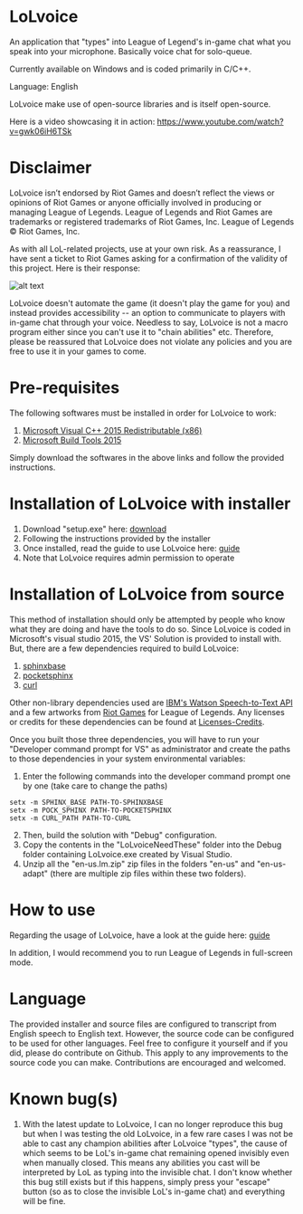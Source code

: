 # LoLvoice
An application that "types" into League of Legend's in-game chat what you speak into your microphone. Basically voice chat for solo-queue.

Currently available on Windows and is coded primarily in C/C++.

Language: English

LoLvoice make use of open-source libraries and is itself open-source.

Here is a video showcasing it in action: https://www.youtube.com/watch?v=gwk06iH6TSk

# Disclaimer
LoLvoice isn’t endorsed by Riot Games and doesn’t reflect the views or opinions of Riot Games or anyone officially involved in producing or managing League of Legends. League of Legends and Riot Games are trademarks or registered trademarks of Riot Games, Inc. League of Legends © Riot Games, Inc.

As with all LoL-related projects, use at your own risk. As a reassurance, I have sent a ticket to Riot Games asking for a confirmation of the validity of this project. Here is their response:

![alt text](https://raw.githubusercontent.com/impeccableaslan/LoLvoice/master/riotresponse.PNG)

LoLvoice doesn't automate the game (it doesn't play the game for you) and instead provides accessibility -- an option to communicate to players with in-game chat through your voice. Needless to say, LoLvoice is not a macro program either since you can't use it to "chain abilities" etc. Therefore, please be reassured that LoLvoice does not violate any policies and you are free to use it in your games to come.

# Pre-requisites
The following softwares must be installed in order for LoLvoice to work:
1. [Microsoft Visual C++ 2015 Redistributable (x86)](https://www.microsoft.com/en-us/download/details.aspx?id=52685)
2. [Microsoft Build Tools 2015](https://www.microsoft.com/en-hk/download/details.aspx?id=48159)

Simply download the softwares in the above links and follow the provided instructions.

# Installation of LoLvoice with installer
1. Download "setup.exe" here: [download](https://github.com/impeccableaslan/LoLvoice/releases)
2. Following the instructions provided by the installer
3. Once installed, read the guide to use LoLvoice here: [guide](https://github.com/impeccableaslan/LoLvoice/blob/master/guide.md)
4. Note that LoLvoice requires admin permission to operate

# Installation of LoLvoice from source
This method of installation should only be attempted by people who know what they are doing and have the tools to do so. Since LoLvoice is coded in Microsoft's visual studio 2015, the VS' Solution is provided to install with. But, there are a few dependencies required to build LoLvoice:
1. [sphinxbase](https://github.com/cmusphinx/sphinxbase)
2. [pocketsphinx](https://github.com/cmusphinx/pocketsphinx)
3. [curl](https://github.com/curl/curl)

Other non-library dependencies used are [IBM's Watson Speech-to-Text API](https://www.ibm.com/watson/services/speech-to-text/) and a few artworks from [Riot Games](https://www.riotgames.com/en) for League of Legends. Any licenses or credits for these dependencies can be found at [Licenses-Credits](https://github.com/impeccableaslan/LoLvoice/tree/master/Licenses-Credits).

Once you built those three dependencies, you will have to run your "Developer command prompt for VS" as administrator and create the paths to those dependencies in your system environmental variables:
1. Enter the following commands into the developer command prompt one by one (take care to change the paths)
```
setx -m SPHINX_BASE PATH-TO-SPHINXBASE
setx -m POCK_SPHINX PATH-TO-POCKETSPHINX
setx -m CURL_PATH PATH-TO-CURL
```
2. Then, build the solution with "Debug" configuration.
3. Copy the contents in the "LoLvoiceNeedThese" folder into the Debug folder containing LoLvoice.exe created by Visual Studio.
4. Unzip all the "en-us.lm.zip" zip files in the folders "en-us" and "en-us-adapt" (there are multiple zip files within these two folders).

# How to use
Regarding the usage of LoLvoice, have a look at the guide here: [guide](https://github.com/impeccableaslan/LoLvoice/blob/master/guide.md)

In addition, I would recommend you to run League of Legends in full-screen mode.

# Language
The provided installer and source files are configured to transcript from English speech to English text. However, the source code can be configured to be used for other languages. Feel free to configure it yourself and if you did, please do contribute on Github. This apply to any improvements to the source code you can make. Contributions are encouraged and welcomed.

# Known bug(s)
1. With the latest update to LoLvoice, I can no longer reproduce this bug but when I was testing the old LoLvoice, in a few rare cases  I was not be able to cast any champion abilities after LoLvoice "types", the cause of which seems to be LoL's in-game chat remaining opened invisibly even when manually closed. This means any abilities you cast will be interpreted by LoL as typing into the invisible chat. I don't know whether this bug still exists but if this happens, simply press your "escape" button (so as to close the invisible LoL's in-game chat) and everything will be fine.
